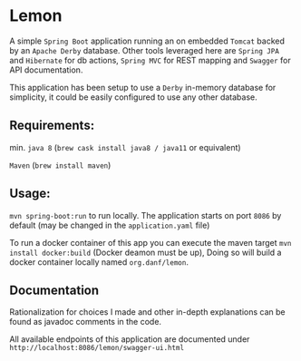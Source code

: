# Lemon
A simple `Spring Boot` application running an on embedded `Tomcat` backed by an `Apache Derby` database.
Other tools leveraged here are `Spring JPA` and `Hibernate` for db actions, `Spring MVC` for REST mapping and `Swagger` for API documentation.

This application has been setup to use a `Derby` in-memory database for simplicity, it could be easily configured to use any other database.

## Requirements:
min. `java 8` (`brew cask install java8 / java11` or equivalent)

`Maven` (`brew install maven`)



## Usage:
`mvn spring-boot:run` to run locally. The application starts on port `8086` by default (may be changed in the `application.yaml` file)

To run a docker container of this app you can execute the maven target `mvn install docker:build` (Docker deamon must be up),
Doing so will build a docker container locally named `org.danf/lemon`.


## Documentation
Rationalization for choices I made and other in-depth explanations can be found as javadoc comments in the code.

All available endpoints of this application are documented under
`http://localhost:8086/lemon/swagger-ui.html`

